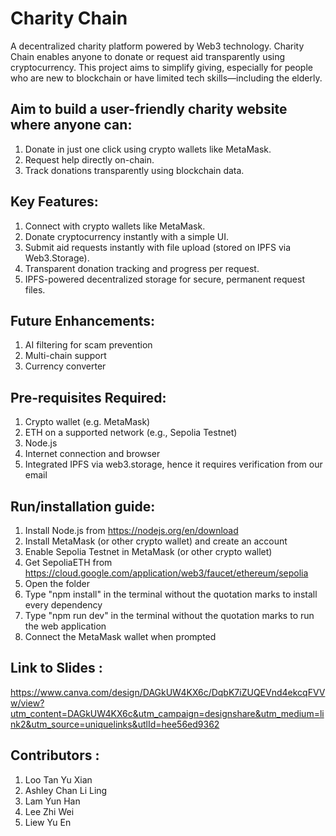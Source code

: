 # Charity Chain

A decentralized charity platform powered by Web3 technology. Charity Chain enables anyone to donate or request aid transparently using cryptocurrency.
This project aims to simplify giving, especially for people who are new to blockchain or have limited tech skills—including the elderly.

## Aim to build a user-friendly charity website where anyone can:
1. Donate in just one click using crypto wallets like MetaMask.
2. Request help directly on-chain.
3. Track donations transparently using blockchain data.

## Key Features:
1. Connect with crypto wallets like MetaMask.
2. Donate cryptocurrency instantly with a simple UI.
3. Submit aid requests instantly with file upload (stored on IPFS via Web3.Storage).
4. Transparent donation tracking and progress per request.
5. IPFS-powered decentralized storage for secure, permanent request files.

## Future Enhancements:
1. AI filtering for scam prevention
2. Multi-chain support
3. Currency converter

## Pre-requisites Required:
1. Crypto wallet (e.g. MetaMask)
2. ETH on a supported network (e.g., Sepolia Testnet)
3. Node.js
4. Internet connection and browser
5. Integrated IPFS via web3.storage, hence it requires verification from our email

## Run/installation guide:
1. Install Node.js from https://nodejs.org/en/download
2. Install MetaMask (or other crypto wallet) and create an account
3. Enable Sepolia Testnet in MetaMask (or other crypto wallet)
4. Get SepoliaETH from https://cloud.google.com/application/web3/faucet/ethereum/sepolia
5. Open the folder
6. Type "npm install" in the terminal without the quotation marks to install every dependency
7. Type "npm run dev" in the terminal without the quotation marks to run the web application
8. Connect the MetaMask wallet when prompted

## Link to Slides : 
https://www.canva.com/design/DAGkUW4KX6c/DqbK7iZUQEVnd4ekcqFVVw/view?utm_content=DAGkUW4KX6c&utm_campaign=designshare&utm_medium=link2&utm_source=uniquelinks&utlId=hee56ed9362 

## Contributors : 
1. Loo Tan Yu Xian
2. Ashley Chan Li Ling
3. Lam Yun Han
4. Lee Zhi Wei
5. Liew Yu En
